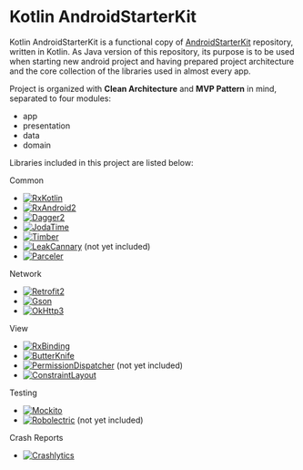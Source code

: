 # Kotlin AndroidStarterKit

Kotlin AndroidStarterKit is a functional copy of [AndroidStarterKit](https://github.com/bajicdusko/Android-Starter-Kit) 
repository, written in Kotlin. As Java version of this repository, its purpose is to be used when starting new android project
and having prepared project architecture and the core collection of the libraries used in almost every app.

Project is organized with **Clean Architecture** and **MVP Pattern** in mind, separated to four modules: 
* app
* presentation
* data
* domain

Libraries included in this project are listed below:

Common
- [![RxKotlin](https://img.shields.io/badge/RxJava2-2.0.3-green.svg)](https://github.com/ReactiveX/RxKotlin)
- [![RxAndroid2](https://img.shields.io/badge/RxAndroid2-2.0.1-green.svg)](https://github.com/ReactiveX/RxAndroid)
- [![Dagger2](https://img.shields.io/badge/Dagger2-2.11-green.svg)](https://github.com/google/dagger)
- [![JodaTime](https://img.shields.io/badge/JodaTime-2.9.9-green.svg)](https://github.com/JodaOrg/joda-time)
- [![Timber](https://img.shields.io/badge/Timber-4.5.1-green.svg)](https://github.com/JakeWharton/timber)
- [![LeakCannary](https://img.shields.io/badge/LeakCannary-1.5.1-green.svg)](https://github.com/square/leakcanary) (not yet included)
- [![Parceler](https://img.shields.io/badge/Parceler-1.1.9-green.svg)](https://github.com/johncarl81/parceler)

Network
- [![Retrofit2](https://img.shields.io/badge/Retrofit-2.3.0-green.svg)](https://github.com/square/retrofit)
- [![Gson](https://img.shields.io/badge/Gson-2.8.1-green.svg)](https://github.com/google/gson)
- [![OkHttp3](https://img.shields.io/badge/OkHttp3-3.8.1-green.svg)](https://github.com/square/okhttp)

View
- [![RxBinding](https://img.shields.io/badge/RxBinding-2.0.0-green.svg)](https://github.com/JakeWharton/RxBinding)
- [![ButterKnife](https://img.shields.io/badge/ButterKnife-8.6.0-green.svg)](https://github.com/JakeWharton/butterknife)
- [![PermissionDispatcher](https://img.shields.io/badge/PermissionDispatcher-2.3.2-green.svg)](https://github.com/hotchemi/PermissionsDispatcher) (not yet included)
- [![ConstraintLayout](https://img.shields.io/badge/ConstraintLayout-1.0.2-green.svg)](https://developer.android.com/training/constraint-layout/index.html)

Testing
- [![Mockito](https://img.shields.io/badge/Mockito-2.8.47-green.svg)](https://github.com/mockito/mockito)
- [![Robolectric](https://img.shields.io/badge/Robolectric-3.3.2-green.svg)](https://github.com/robolectric/robolectric) (not yet included)

Crash Reports
- [![Crashlytics](https://img.shields.io/badge/Crashlytics-2.6.8-green.svg)](https://fabric.io/kits/android/crashlytics)
